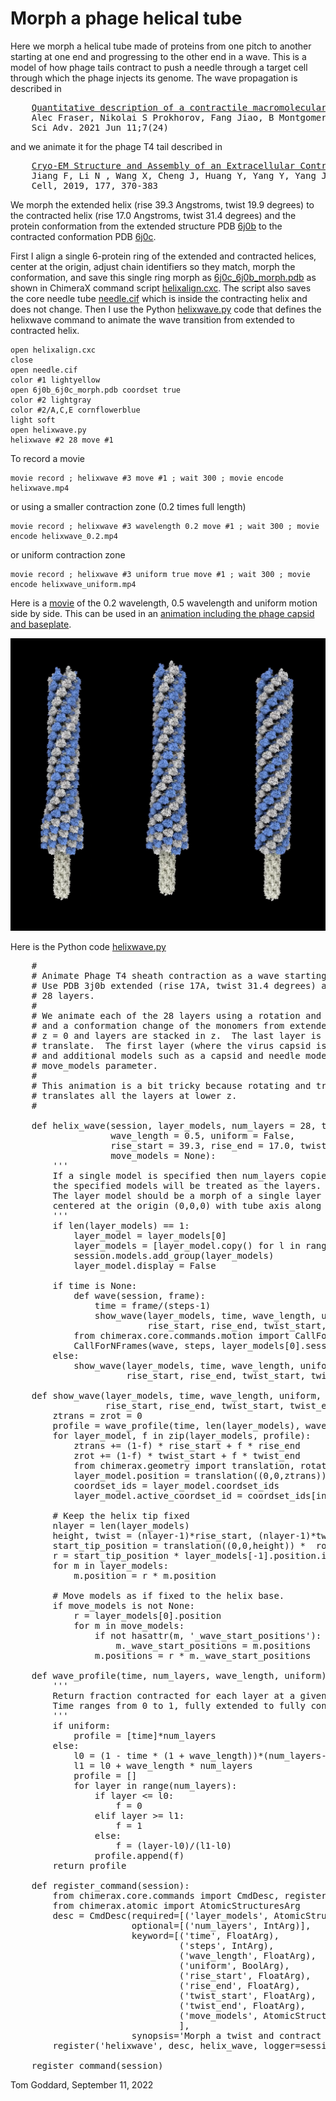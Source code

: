 # Morph a phage helical tube

Here we morph a helical tube made of proteins from one pitch to another starting at one end and progressing to the other end in a wave.  This is a model of how phage tails contract to push a needle through a target cell through which the phage injects its genome.  The wave propagation is described in

<pre>
    <a href="https://pubmed.ncbi.nlm.nih.gov/34117062/">Quantitative description of a contractile macromolecular machine</a>
    Alec Fraser, Nikolai S Prokhorov, Fang Jiao, B Montgomery Pettitt, Simon Scheuring, Petr G Leiman
    Sci Adv. 2021 Jun 11;7(24)
</pre>

and we animate it for the phage T4 tail described in

<pre>
    <a href="https://pubmed.ncbi.nlm.nih.gov/30905475/">Cryo-EM Structure and Assembly of an Extracellular Contractile Injection System</a>
    Jiang F, Li N , Wang X, Cheng J, Huang Y, Yang Y, Yang J, Cai B, Wang YP, Jin Q, Gao N  
    Cell, 2019, 177, 370-383
</pre>

We morph the extended helix (rise 39.3 Angstroms, twist 19.9 degrees) to the contracted helix (rise 17.0 Angstroms, twist 31.4 degrees) and the protein conformation from the extended structure PDB [6j0b](https://www.rcsb.org/structure/6j0b) to the contracted conformation PDB [6j0c](https://www.rcsb.org/structure/6j0c).

First I align a single 6-protein ring of the extended and contracted helices, center at the origin, adjust chain identifiers so they match, morph the conformation, and save this single ring morph as [6j0c_6j0b_morph.pdb](6j0c_6j0b_morph.pdb) as shown in ChimeraX command script [helixalign.cxc](helixalign.cxc).  The script also saves the core needle tube [needle.cif](needle.cif) which is inside the contracting helix and does not change.  Then I use the Python [helixwave.py](helixwave.py) code that defines the helixwave command to animate the wave transition from extended to contracted helix.  

    open helixalign.cxc
    close
    open needle.cif
    color #1 lightyellow
    open 6j0b_6j0c_morph.pdb coordset true
    color #2 lightgray
    color #2/A,C,E cornflowerblue
    light soft
    open helixwave.py
    helixwave #2 28 move #1

To record a movie

    movie record ; helixwave #3 move #1 ; wait 300 ; movie encode helixwave.mp4

or using a smaller contraction zone (0.2 times full length)

    movie record ; helixwave #3 wavelength 0.2 move #1 ; wait 300 ; movie encode helixwave_0.2.mp4

or uniform contraction zone

    movie record ; helixwave #3 uniform true move #1 ; wait 300 ; movie encode helixwave_uniform.mp4

Here is a [movie](hwave.mp4) of the 0.2 wavelength, 0.5 wavelength and uniform motion side by side.
This can be used in an [animation including the phage capsid and baseplate](https://www.rbvi.ucsf.edu/chimerax/data/phage-T4-sep2022/phageT4.html).

<a href="hwave.mp4"><img src="hwave.png" width="600"></a>

Here is the Python code [helixwave.py](helixwave.py)

<pre>
    #
    # Animate Phage T4 sheath contraction as a wave starting at the tip and progressing to the capsid.
    # Use PDB 3j0b extended (rise 17A, twist 31.4 degrees) and 3j0c (rise 39.3A, twist 19.9 degrees),
    # 28 layers.
    #
    # We animate each of the 28 layers using a rotation and translation about the sheath axis,
    # and a conformation change of the monomers from extended to contracted.  The first layer is at
    # z = 0 and layers are stacked in z.  The last layer is the tip and does not rotate or
    # translate.  The first layer (where the virus capsid is attached) rotates and moves along z
    # and additional models such as a capsid and needle model can be moved with it using the
    # move_models parameter.
    #
    # This animation is a bit tricky because rotating and translating one layer also rotates and
    # translates all the layers at lower z.
    #

    def helix_wave(session, layer_models, num_layers = 28, time = None, steps = 300,
                   wave_length = 0.5, uniform = False,
                   rise_start = 39.3, rise_end = 17.0, twist_start = 19.9, twist_end = 31.4,
                   move_models = None):
        '''
        If a single model is specified then num_layers copies will be made, otherwise
        the specified models will be treated as the layers.
        The layer model should be a morph of a single layer between the two helix states
        centered at the origin (0,0,0) with tube axis along z.
        '''
        if len(layer_models) == 1:
            layer_model = layer_models[0]
            layer_models = [layer_model.copy() for l in range(num_layers)]
            session.models.add_group(layer_models)
            layer_model.display = False

        if time is None:
            def wave(session, frame):
                time = frame/(steps-1)
                show_wave(layer_models, time, wave_length, uniform,
                          rise_start, rise_end, twist_start, twist_end, move_models)
            from chimerax.core.commands.motion import CallForNFrames
            CallForNFrames(wave, steps, layer_models[0].session)
        else:
            show_wave(layer_models, time, wave_length, uniform,
                      rise_start, rise_end, twist_start, twist_end, move_models)

    def show_wave(layer_models, time, wave_length, uniform,
                  rise_start, rise_end, twist_start, twist_end, move_models = None):
        ztrans = zrot = 0
        profile = wave_profile(time, len(layer_models), wave_length, uniform)
        for layer_model, f in zip(layer_models, profile):
            ztrans += (1-f) * rise_start + f * rise_end
            zrot += (1-f) * twist_start + f * twist_end
            from chimerax.geometry import translation, rotation
            layer_model.position = translation((0,0,ztrans)) * rotation((0,0,1), zrot)
            coordset_ids = layer_model.coordset_ids
            layer_model.active_coordset_id = coordset_ids[int(f * (len(coordset_ids)-1))]

        # Keep the helix tip fixed
        nlayer = len(layer_models)
        height, twist = (nlayer-1)*rise_start, (nlayer-1)*twist_start
        start_tip_position = translation((0,0,height)) *  rotation((0,0,1), twist)
        r = start_tip_position * layer_models[-1].position.inverse()
        for m in layer_models:
            m.position = r * m.position

        # Move models as if fixed to the helix base.
        if move_models is not None:
            r = layer_models[0].position
            for m in move_models:
                if not hasattr(m, '_wave_start_positions'):
                    m._wave_start_positions = m.positions
                m.positions = r * m._wave_start_positions

    def wave_profile(time, num_layers, wave_length, uniform):
        '''
        Return fraction contracted for each layer at a given time.  Last layer contracts first.
        Time ranges from 0 to 1, fully extended to fully contracted.
        '''
        if uniform:
            profile = [time]*num_layers
        else:
            l0 = (1 - time * (1 + wave_length))*(num_layers-1)
            l1 = l0 + wave_length * num_layers
            profile = []
            for layer in range(num_layers):
                if layer <= l0:
                    f = 0
                elif layer >= l1:
                    f = 1
                else:
                    f = (layer-l0)/(l1-l0)
                profile.append(f)
        return profile

    def register_command(session):
        from chimerax.core.commands import CmdDesc, register, FloatArg, IntArg, BoolArg
        from chimerax.atomic import AtomicStructuresArg
        desc = CmdDesc(required=[('layer_models', AtomicStructuresArg)],
                       optional=[('num_layers', IntArg)],
                       keyword=[('time', FloatArg),
                                ('steps', IntArg),
                                ('wave_length', FloatArg),
                                ('uniform', BoolArg),
                                ('rise_start', FloatArg),
                                ('rise_end', FloatArg),
                                ('twist_start', FloatArg),
                                ('twist_end', FloatArg),
                                ('move_models', AtomicStructuresArg),
                                ],
                       synopsis='Morph a twist and contract wave along a helical filament')
        register('helixwave', desc, helix_wave, logger=session.logger)

    register_command(session)
</pre>

Tom Goddard, September 11, 2022
